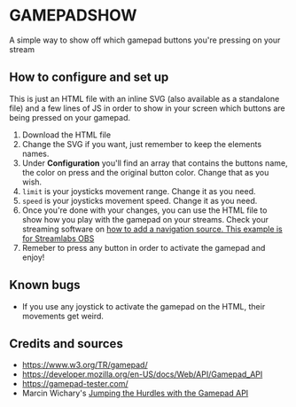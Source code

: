 # GAMEPADSHOW
A simple way to show off which gamepad buttons you're pressing on your stream

## How to configure and set up
This is just an HTML file with an inline SVG (also available as a standalone file) and a few lines of JS in order to show in your screen which buttons are being pressed on your gamepad.

1. Download the HTML file
1. Change the SVG if you want, just remember to keep the elements names.
1. Under **Configuration** you'll find an array that contains the buttons name, the color on press and the original button color. Change that as you wish.
1. `limit` is your joysticks movement range. Change it as you need.
1. `speed` is your joysticks movement speed. Change it as you need.
1. Once you're done with your changes, you can use the HTML file to show how you play with the gamepad on your streams. Check your streaming software on [how to add a navigation source. This example is for Streamlabs OBS](https://blog.streamlabs.com/introducing-browser-source-interaction-for-streamlabs-obs-d8fc4dcbb1fb#:~:text=How%20to%20add%20a%20Browser,the%20browser%20source%20settings%20menu.)
1. Remeber to press any button in order to activate the gamepad and enjoy!

## Known bugs
* If you use any joystick to activate the gamepad on the HTML, their movements get weird.

## Credits and sources
* https://www.w3.org/TR/gamepad/
* https://developer.mozilla.org/en-US/docs/Web/API/Gamepad_API
* https://gamepad-tester.com/
* Marcin Wichary's [Jumping the Hurdles with the Gamepad API](https://www.html5rocks.com/en/tutorials/doodles/gamepad/)

